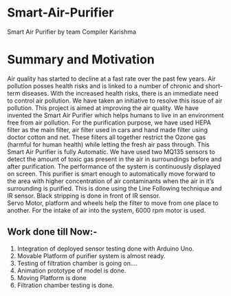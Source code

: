 # Smart-Air-Purifier
Smart Air Purifier by team Compiler Karishma
# Summary and Motivation
Air quality has started to decline at a fast rate over the past few years. Air pollution posses health risks and is linked to a number of chronic and short-term diseases. With the increased health risks, there is an immediate need to control air pollution. We have taken an initiative to resolve this issue of air pollution.
This project is aimed at improving the air quality. We have invented the Smart Air Purifier which helps humans to live in an environment free from air pollution. For the purification purpose, we have used  HEPA filter as the main filter, air filter used in cars and hand made filter using doctor cotton and net. These filters all together restrict the Ozone gas (harmful for human health) while letting the fresh air pass through.
This Smart Air Purifier is fully Automatic. We have used two MQ135 sensors to detect the amount of toxic gas present in the air in surroundings before and after purification. The performance of the system is continuously displayed on screen.
This purifier is smart enough to automatically move forward to the area with higher concentration of air contaminants when the air in it’s  surrounding is purified. This is done using the Line Following technique and IR sensor. Black stripping is done in front of IR sensor.    
Servo Motor, platform and wheels help the filter to move from one place to another. For the intake of air into the system, 6000 rpm motor is used.
## Work done till Now:-
1. Integration of deployed sensor testing done with Arduino Uno.
2. Movable Platform of purifier system is almost ready.
3. Testing of filtration chamber is going on....
4. Animation prototype of model is done.
5. Moving Platform is done
6. Filtration chamber testing is done.


